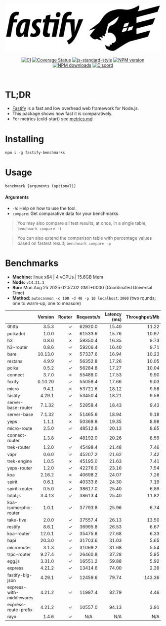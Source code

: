 <div align="center">
  <img src="https://github.com/fastify/graphics/raw/HEAD/fastify-landscape-outlined.svg" width="650" height="auto"/>
</div>

<div align="center">

[![CI](https://github.com/fastify/fastify/workflows/ci/badge.svg)](https://github.com/fastify/fastify/actions/workflows/ci.yml)
[![Coverage Status](https://coveralls.io/repos/github/fastify/fastify/badge.svg?branch=master)](https://coveralls.io/github/fastify/fastify?branch=master)
[![js-standard-style](https://img.shields.io/badge/code%20style-standard-brightgreen.svg?style=flat)](http://standardjs.com/)
[![NPM version](https://img.shields.io/npm/v/fastify.svg?style=flat)](https://www.npmjs.com/package/fastify)
[![NPM downloads](https://img.shields.io/npm/dm/fastify.svg?style=flat)](https://www.npmjs.com/package/fastify) [![Discord](https://img.shields.io/discord/725613461949906985)](https://discord.gg/fastify)

</div>
<br />

# TL;DR

* [Fastify](https://github.com/fastify/fastify) is a fast and low overhead web framework for Node.js.
* This package shows how fast it is comparatively.
* For metrics (cold-start) see [metrics.md](./METRICS.md)

# Installing

```
npm i -g fastify-benchmarks
```

# Usage

```
benchmark [arguments (optional)]
```

#### Arguments

* `-h`: Help on how to use the tool.
* `compare`: Get comparative data for your benchmarks.

> You may also compare all test results, at once, in a single table; `benchmark compare -t`

> You can also extend the comparison table with percentage values based on fastest result; `benchmark compare -p`
# Benchmarks

* __Machine:__ linux x64 | 4 vCPUs | 15.6GB Mem
* __Node:__ `v14.21.3`
* __Run:__ Mon Aug 25 2025 02:57:02 GMT+0000 (Coordinated Universal Time)
* __Method:__ `autocannon -c 100 -d 40 -p 10 localhost:3000` (two rounds; one to warm-up, one to measure)

|                          | Version | Router | Requests/s | Latency (ms) | Throughput/Mb |
| :--                      | --:     | --:    | :-:        | --:          | --:           |
| 0http                    | 3.5.3   | ✓      | 62920.0    | 15.40        | 11.22         |
| polkadot                 | 1.0.0   | ✗      | 61533.6    | 15.76        | 10.97         |
| h3                       | 0.8.6   | ✗      | 59350.4    | 16.35        | 9.73          |
| h3-router                | 0.8.6   | ✓      | 59206.4    | 16.40        | 9.71          |
| bare                     | 10.13.0 | ✗      | 57337.6    | 16.94        | 10.23         |
| restana                  | 4.9.9   | ✓      | 56352.8    | 17.26        | 10.05         |
| polka                    | 0.5.2   | ✓      | 56284.8    | 17.27        | 10.04         |
| connect                  | 3.7.0   | ✗      | 55488.0    | 17.53        | 9.90          |
| foxify                   | 0.10.20 | ✓      | 55058.4    | 17.66        | 9.03          |
| micro                    | 9.4.1   | ✗      | 53721.6    | 18.12        | 9.58          |
| fastify                  | 4.29.1  | ✓      | 53450.4    | 18.21        | 9.58          |
| server-base-router       | 7.1.32  | ✓      | 52858.4    | 18.43        | 9.43          |
| server-base              | 7.1.32  | ✗      | 51465.6    | 18.94        | 9.18          |
| yeps                     | 1.1.1   | ✗      | 50368.8    | 19.35        | 8.98          |
| micro-route              | 2.5.0   | ✓      | 48512.8    | 20.12        | 8.65          |
| connect-router           | 1.3.8   | ✓      | 48192.0    | 20.26        | 8.59          |
| trek-router              | 1.2.0   | ✓      | 45498.4    | 21.48        | 7.46          |
| vapr                     | 0.6.0   | ✓      | 45207.2    | 21.62        | 7.42          |
| trek-engine              | 1.0.5   | ✗      | 45195.0    | 21.63        | 7.41          |
| yeps-router              | 1.2.0   | ✓      | 42276.0    | 23.16        | 7.54          |
| koa                      | 2.16.2  | ✗      | 40698.2    | 24.07        | 7.26          |
| spirit                   | 0.6.1   | ✗      | 40333.6    | 24.30        | 7.19          |
| spirit-router            | 0.5.0   | ✓      | 38617.0    | 25.40        | 6.89          |
| total.js                 | 3.4.13  | ✓      | 38613.4    | 25.40        | 11.82         |
| koa-isomorphic-router    | 1.0.1   | ✓      | 37793.8    | 25.96        | 6.74          |
| take-five                | 2.0.0   | ✓      | 37557.4    | 26.13        | 13.50         |
| restify                  | 8.6.1   | ✓      | 36995.8    | 26.53        | 6.67          |
| koa-router               | 12.0.1  | ✓      | 35475.8    | 27.68        | 6.33          |
| hapi                     | 20.3.0  | ✓      | 31703.6    | 31.03        | 5.65          |
| microrouter              | 3.1.3   | ✓      | 31069.2    | 31.68        | 5.54          |
| trpc-router              | 9.27.4  | ✓      | 26460.8    | 37.28        | 5.85          |
| egg.js                   | 3.31.0  | ✓      | 16551.2    | 59.88        | 5.92          |
| express                  | 4.21.2  | ✓      | 13414.6    | 74.00        | 2.39          |
| fastify-big-json         | 4.29.1  | ✓      | 12459.6    | 79.74        | 143.36        |
| express-with-middlewares | 4.21.2  | ✓      | 11997.4    | 82.79        | 4.46          |
| express-route-prefix     | 4.21.2  | ✓      | 10557.0    | 94.13        | 3.91          |
| rayo                     | 1.4.6   | ✓      | N/A        | N/A          | N/A           |
